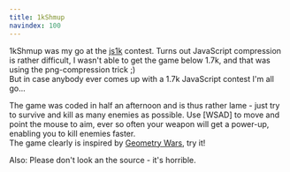 ```yaml
--- 
title: 1kShmup
navindex: 100
---
```


1kShmup was my go at the [js1k](http://js1k.com) contest. Turns out JavaScript compression is rather difficult, 
I wasn't able to get the game below 1.7k, and that was using the png-compression trick ;)<br/>
But in case anybody ever comes up with a 1.7k JavaScript contest I'm all go...

The game was coded in half an afternoon and is thus rather lame - just try to survive and kill as many enemies as possible.
Use [WSAD] to move and point the mouse to aim, ever so often your weapon will get a power-up, enabling you to kill 
enemies faster.<br/>
The game clearly is inspired by [Geometry Wars](http://en.wikipedia.org/wiki/Geometry_Wars), try it!

Also: Please don't look an the source - it's horrible.

<canvas id="c"></canvas>
<script src="/files/tinkerings/shmup.js">
</script>
